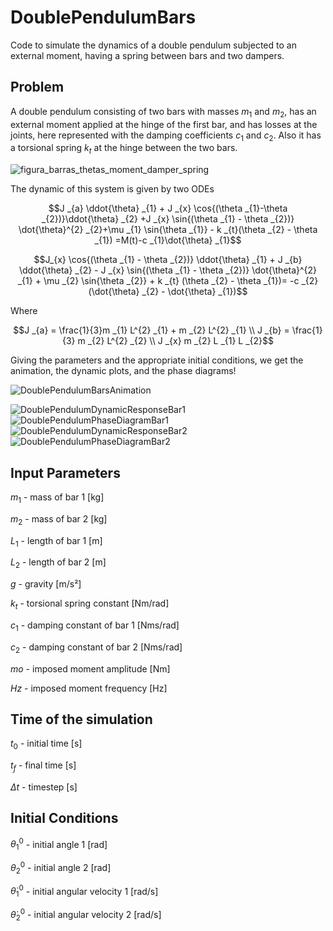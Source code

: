 # DoublePendulumBars
Code to simulate the dynamics of a double pendulum subjected to an external moment, having a spring between bars and two dampers. 

## Problem 

A double pendulum consisting of two bars with masses $m_{1}$ and $m_{2}$, has an external moment applied at the hinge of the first bar, and has losses at the joints, here represented with the damping coefficients $c_{1}$ and $c_{2}$. Also it has a torsional spring $k_{t}$ at the hinge between the two bars. 

![figura_barras_thetas_moment_damper_spring](https://github.com/user-attachments/assets/648a997d-b9a3-43ed-847e-91d5ce13d22e)

The dynamic of this system is given by two ODEs

$$J _{a} \ddot{\theta} _{1} + J _{x} \cos{(\theta _{1}-\theta _{2})}\ddot{\theta} _{2} +J _{x} \sin{(\theta _{1} - \theta _{2})} \dot{\theta}^{2} _{2}+\mu _{1} \sin{\theta _{1}} - k _{t}(\theta _{2} - \theta _{1}) =M(t)-c _{1}\dot{\theta} _{1}$$

$$J_{x} \cos{(\theta _{1} - \theta _{2})} \ddot{\theta} _{1} + J _{b} \ddot{\theta} _{2} - J _{x}  \sin{(\theta _{1} - \theta _{2})} \dot{\theta}^{2} _{1} + \mu _{2} \sin{\theta _{2}} + k _{t} (\theta _{2} - \theta _{1})= -c _{2} (\dot{\theta} _{2} - \dot{\theta} _{1})$$

Where 

$$J _{a} = \frac{1}{3}m _{1} L^{2} _{1} + m _{2} L^{2} _{1} \\ J _{b} = \frac{1}{3} m _{2} L^{2} _{2} \\ J _{x} m _{2} L _{1} L _{2}$$

Giving the parameters and the appropriate initial conditions, we get the animation, the dynamic plots, and the phase diagrams!

![DoublePendulumBarsAnimation](https://github.com/user-attachments/assets/375e783c-92bd-4b3f-9ee7-4f85eb74efbe)


![DoublePendulumDynamicResponseBar1](https://github.com/user-attachments/assets/f55d0820-58f2-47e4-82f9-7691dfae79db)
![DoublePendulumPhaseDiagramBar1](https://github.com/user-attachments/assets/70c10730-8685-41be-813a-94711e143a2d)
![DoublePendulumDynamicResponseBar2](https://github.com/user-attachments/assets/834715eb-b894-4831-94d3-404245fb36bf)
![DoublePendulumPhaseDiagramBar2](https://github.com/user-attachments/assets/8efab99d-c12b-4a9e-9483-4ca2771df4a5)

## Input Parameters

$m_{1}$ - mass of bar 1 [kg]

$m_{2}$ - mass of bar 2 [kg]

$L_{1}$ - length of bar 1 [m]

$L_{2}$ - length of bar 2 [m]

$g$ - gravity [m/s²]

$k_{t}$ - torsional spring constant [Nm/rad]

$c_{1}$ - damping constant of bar 1 [Nms/rad]

$c_{2}$ - damping constant of bar 2 [Nms/rad]

$mo$ - imposed moment amplitude [Nm]

$Hz$ - imposed moment frequency [Hz]

## Time of the simulation

$t_{0}$ - initial time [s]

$t_{f}$ - final time [s]

$\Delta t$ - timestep [s]

## Initial Conditions

$\theta_{1}^{0}$ - initial angle 1 [rad]

$\theta_{2}^{0}$ - initial angle 2 [rad]

$\dot{\theta}_{1}^{0}$ - initial angular velocity 1 [rad/s]

$\dot{\theta}_{2}^{0}$ - initial angular velocity 2 [rad/s]
